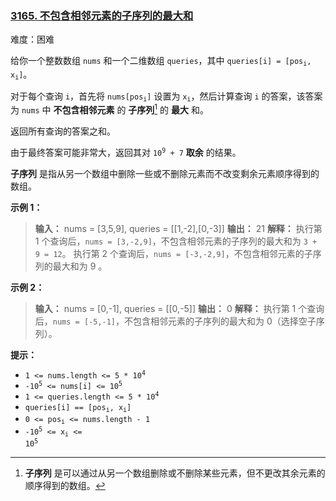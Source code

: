 ### [3165\. 不包含相邻元素的子序列的最大和](https://leetcode.cn/problems/maximum-sum-of-subsequence-with-non-adjacent-elements/)

难度：困难

给你一个整数数组 `nums` 和一个二维数组 `queries`，其中 <code>queries[i] = [pos<sub>i</sub>, x<sub>i</sub>]</code>。

对于每个查询 `i`，首先将 <code>nums[pos<sub>i</sub>]</code> 设置为 <code>x<sub>i</sub></code>，然后计算查询 `i` 的答案，该答案为 `nums` 中 **不包含相邻元素** 的 **子序列**[^1] 的 **最大** 和。

返回所有查询的答案之和。

由于最终答案可能非常大，返回其对 <code>10<sup>9</sup> + 7</code> **取余** 的结果。

**子序列** 是指从另一个数组中删除一些或不删除元素而不改变剩余元素顺序得到的数组。

**示例 1：**

> **输入：** nums = [3,5,9], queries = \[[1,-2],[0,-3]]
> **输出：** 21
> **解释：**
> 执行第 1 个查询后，`nums = [3,-2,9]`，不包含相邻元素的子序列的最大和为 `3 + 9 = 12`。
> 执行第 2 个查询后，`nums = [-3,-2,9]`，不包含相邻元素的子序列的最大和为 9 。

**示例 2：**

> **输入：** nums = [0,-1], queries = \[[0,-5]]
> **输出：** 0
> **解释：**
> 执行第 1 个查询后，`nums = [-5,-1]`，不包含相邻元素的子序列的最大和为 0（选择空子序列）。

**提示：**

- <code>1 <= nums.length <= 5 * 10<sup>4</sup></code>
- <code>-10<sup>5</sup> <= nums[i] <= 10<sup>5</sup></code>
- <code>1 <= queries.length <= 5 * 10<sup>4</sup></code>
- <code>queries[i] == [pos<sub>i</sub>, x<sub>i</sub>]</code>
- <code>0 <= pos<sub>i</sub> <= nums.length - 1</code>
- <code>-10<sup>5</sup> <= x<sub>i</sub> <= 10<sup>5</sup></code>

[^1]: **子序列** 是可以通过从另一个数组删除或不删除某些元素，但不更改其余元素的顺序得到的数组。
